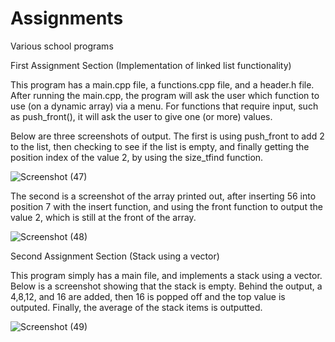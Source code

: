 # Assignments
Various school programs

First Assignment Section (Implementation of linked list functionality)

This program has a main.cpp file, a functions.cpp file, and a header.h file.
After running the main.cpp, the program will ask the user which function to use (on a dynamic array) via a menu. For 
functions that require input, such as push_front(), it will ask the user to give one (or more) values.

Below are three screenshots of output.
The first is using push_front to add 2 to the list, then checking to see if the list is empty, and finally getting 
the position index of the value 2, by using the size_tfind function.

![Screenshot (47)](https://github.com/user-attachments/assets/538731a8-1b81-4709-bbb4-351c1994e3b8)

The second is a screenshot of the array printed out, after inserting 56 into position 7 with the insert function, and 
using the front function to output the value 2, which is still at the front of the array.

![Screenshot (48)](https://github.com/user-attachments/assets/394056e2-d5d4-4f3d-9e50-6875af1b6705)




Second Assignment Section (Stack using a vector)

This program simply has a main file, and implements a stack using a vector. Below is a screenshot showing that 
the stack is empty. Behind the output, a 4,8,12, and 16 are added, then 16 is popped off and the top value is outputed. 
Finally, the average of the stack items is outputted.

![Screenshot (49)](https://github.com/user-attachments/assets/e2fbae60-76bb-4189-b6e6-0e3c71068a26)





